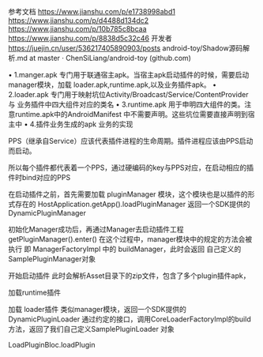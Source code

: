 参考文档
https://www.jianshu.com/p/e1738998abd1
https://www.jianshu.com/p/d4488d134dc2
https://www.jianshu.com/p/10b785c8bcaa
https://www.jianshu.com/p/8838d5c32c46
开发者 https://juejin.cn/user/536217405890903/posts
android-toy/Shadow源码解析.md at master · ChenSiLiang/android-toy (github.com)


• 1.manger.apk 专门用于联通宿主apk。当宿主apk启动插件的时候，需要启动manager模块，加载 loader.apk,runtime.apk,以及业务插件apk。
• 2.loader.apk 专门用于映射坑位Activity/Broadcast/Service/ContentProvider 与 业务插件中四大组件对应的类名
• 3.runtime.apk 用于申明四大组件的类。注意runtime.apk中的AndroidManifest 中不需要声明。这些坑位需要直接声明到宿主中
• 4.插件业务生成的apk 业务的实现



PPS（继承自Service）应该代表插件进程的生命周期。插件进程应该由PPS启动而启动。

所以每个插件都代表着一个PPS，通过硬编码的key与PPS对应，在启动相应的插件时bind对应的PPS



在启动插件之前，首先需要加载 pluginManager 模块，这个模块也是以插件的形式存在的 HostApplication.getApp().loadPluginManager   返回一个SDK提供的 DynamicPluginManager

初始化Manager成功后，再通过Manager去启动插件工程 getPluginManager().enter()
在这个过程中，manager模块中的规定的方法会被执行  即 ManagerFactoryImpl 中的 buildManager，此时会返回 自己定义的 SamplePluginManager对象


开始启动插件  此时会解析Asset目录下的zip文件，包含了多个plugin插件apk，

加载runtime插件  

加载 loader插件   类似manager模块，返回一个SDK提供的DynamicPluginLoader
通过约定的接口，调用CoreLoaderFactoryImpl的build方法，返回了我们自己定义SamplePluginLoader 对象

LoadPluginBloc.loadPlugin
